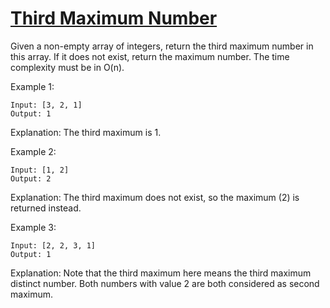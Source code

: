 [Third Maximum Number](https://leetcode.com/problems/third-maximum-number/)
======================
Given a non-empty array of integers, return the third maximum number in this array.
If it does not exist, return the maximum number. The time complexity must be in O(n).

Example 1:
```
Input: [3, 2, 1]
Output: 1
```
Explanation: The third maximum is 1.

Example 2:
```
Input: [1, 2]
Output: 2
```
Explanation: The third maximum does not exist, so the maximum (2) is returned instead.

Example 3:
```
Input: [2, 2, 3, 1]
Output: 1
```
Explanation: Note that the third maximum here means the third maximum distinct number.
Both numbers with value 2 are both considered as second maximum.

